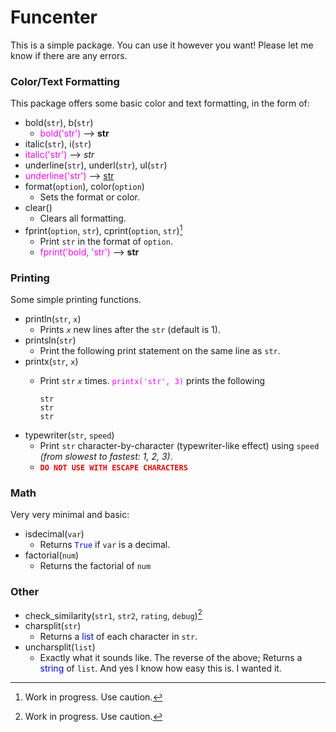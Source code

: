 # Funcenter

This is a simple package. You can use it however you want! Please let me know if there are any errors.

### Color/Text Formatting
This package offers some basic color and text formatting, in the form of:
- bold(`str`), b(`str`)
  - <span style="color:magenta">bold('str')</span> --> **str**
- italic(`str`), i(`str`)
 - <span style="color:magenta">italic('str')</span> --> *str*
- underline(`str`), underl(`str`), ul(`str`)
 - <span style="color:magenta">underline('str')</span> --> <u>str</u>
- format(`option`), color(`option`)
  - Sets the format or color.
- clear()
  - Clears all formatting.
- fprint(`option`, `str`), cprint(`option`, `str`)[^1]
  - Print `str` in the format of `option`.
  - <span style="color:magenta">fprint('bold, 'str')</span> --> **str**

### Printing
Some simple printing functions.
- println(`str`, `x`)
  - Prints *`x`* new lines after the `str` (default is 1).
- printsln(`str`)
  - Print the following print statement on the same line as `str`.
- printx(`str`, `x`)
  - Print `str` *`x`* times. <span style="color:magenta">`printx('str', 3)`</span> prints the following
  
    ```
    str
    str
    str
    ```
- typewriter(`str`, `speed`)
  - Print `str` character-by-character (typewriter-like effect) using `speed` *(from slowest to fastest: 1, 2, 3)*.
  - **<span style="color:red">`DO NOT USE WITH ESCAPE CHARACTERS`</span>**

### Math
Very very minimal and basic:
- isdecimal(`var`)
  - Returns <span style="color:blue">`True`</span> if `var` is a decimal.
- factorial(`num`)
  - Returns the factorial of `num`

### Other
- check_similarity(`str1`, `str2`, `rating`, `debug`)[^1]
- charsplit(`str`)
  - Returns a <span style="color:blue">list</span> of each character in `str`.
- uncharsplit(`list`)
  - Exactly what it sounds like. The reverse of the above; Returns a <span style="color:blue">string</span> of `list`. And yes I know how easy this is. I wanted it.
  
[^1]: Work in progress. Use caution.